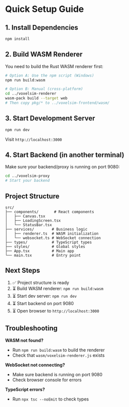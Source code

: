 # Quick Setup Guide

## 1. Install Dependencies

```bash
npm install
```

## 2. Build WASM Renderer

You need to build the Rust WASM renderer first:

```bash
# Option A: Use the npm script (Windows)
npm run build:wasm

# Option B: Manual (cross-platform)
cd ../voxelsim-renderer
wasm-pack build --target web
# Then copy pkg/* to ../voxelsim-frontend/wasm/
```

## 3. Start Development Server

```bash
npm run dev
```

Visit `http://localhost:3000`

## 4. Start Backend (in another terminal)

Make sure your backend/proxy is running on port 9080:

```bash
cd ../voxelsim-proxy
# Start your backend
```

## Project Structure

```
src/
├── components/       # React components
│   ├── Canvas.tsx
│   ├── LoadingScreen.tsx
│   └── StatusBar.tsx
├── services/        # Business logic
│   ├── renderer.ts  # WASM initialization
│   └── websocket.ts # WebSocket connection
├── types/           # TypeScript types
├── styles/          # Global styles
├── App.tsx          # Main app
└── main.tsx         # Entry point
```

## Next Steps

1. ✅ Project structure is ready
2. ⏳ Build WASM renderer: `npm run build:wasm`
3. ⏳ Start dev server: `npm run dev`
4. ⏳ Start backend on port 9080
5. ⏳ Open browser to `http://localhost:3000`

## Troubleshooting

**WASM not found?**
- Run `npm run build:wasm` to build the renderer
- Check that `wasm/voxelsim-renderer.js` exists

**WebSocket not connecting?**
- Make sure backend is running on port 9080
- Check browser console for errors

**TypeScript errors?**
- Run `npx tsc --noEmit` to check types
